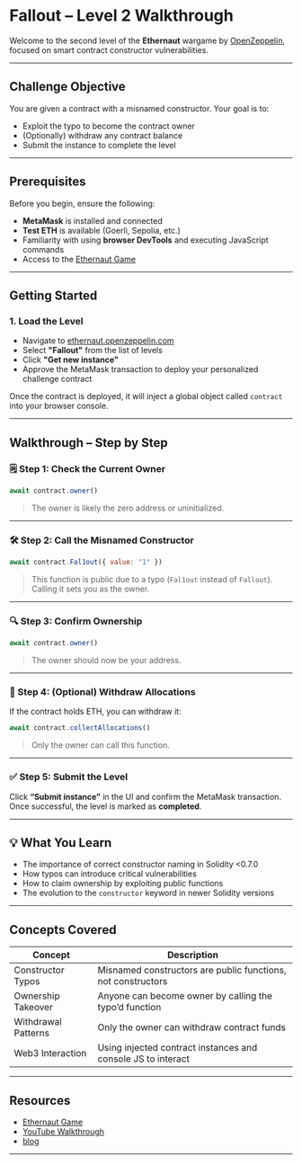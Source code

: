 # Fallout – Level 2 Walkthrough

Welcome to the second level of the **Ethernaut** wargame by [OpenZeppelin](https://ethernaut.openzeppelin.com/), focused on smart contract constructor vulnerabilities.

---

## Challenge Objective

You are given a contract with a misnamed constructor. Your goal is to:

- Exploit the typo to become the contract owner
- (Optionally) withdraw any contract balance
- Submit the instance to complete the level

---

## Prerequisites

Before you begin, ensure the following:

- **MetaMask** is installed and connected
- **Test ETH** is available (Goerli, Sepolia, etc.)
- Familiarity with using **browser DevTools** and executing JavaScript commands
- Access to the [Ethernaut Game](https://ethernaut.openzeppelin.com/)

---

## Getting Started

### 1. **Load the Level**

- Navigate to [ethernaut.openzeppelin.com](https://ethernaut.openzeppelin.com/)
- Select **"Fallout"** from the list of levels
- Click **"Get new instance"**
- Approve the MetaMask transaction to deploy your personalized challenge contract

Once the contract is deployed, it will inject a global object called `contract` into your browser console.

---

## Walkthrough – Step by Step

### 🗒️ Step 1: Check the Current Owner

```js
await contract.owner()
```
> The owner is likely the zero address or uninitialized.

---

### 🛠️ Step 2: Call the Misnamed Constructor

```js
await contract.Fal1out({ value: "1" })
```
> This function is public due to a typo (`Fal1out` instead of `Fallout`). Calling it sets you as the owner.

---

### 🔍 Step 3: Confirm Ownership

```js
await contract.owner()
```
> The owner should now be your address.

---

### 💸 Step 4: (Optional) Withdraw Allocations

If the contract holds ETH, you can withdraw it:

```js
await contract.collectAllocations()
```
> Only the owner can call this function.

---

### ✅ Step 5: Submit the Level

Click **“Submit instance”** in the UI and confirm the MetaMask transaction. Once successful, the level is marked as **completed**.

---

## 💡 What You Learn

- The importance of correct constructor naming in Solidity <0.7.0
- How typos can introduce critical vulnerabilities
- How to claim ownership by exploiting public functions
- The evolution to the `constructor` keyword in newer Solidity versions

---

## Concepts Covered

| Concept             | Description                                                                  |
| ------------------- | ---------------------------------------------------------------------------- |
| Constructor Typos   | Misnamed constructors are public functions, not constructors                 |
| Ownership Takeover  | Anyone can become owner by calling the typo’d function                      |
| Withdrawal Patterns | Only the owner can withdraw contract funds                                   |
| Web3 Interaction    | Using injected contract instances and console JS to interact                 |

---

## Resources

- [Ethernaut Game](https://ethernaut.openzeppelin.com/)
- [YouTube Walkthrough](https://www.youtube.com/watch?v=1E0BTVudurM)
- [blog](https://shubhamm.me/blog/09q-ethernaut-challenges-fallout)
---
